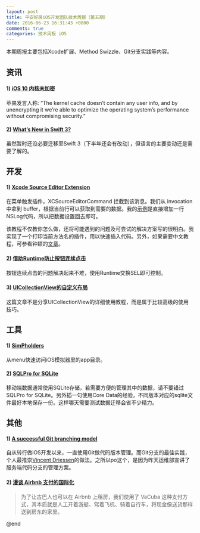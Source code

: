 ```yaml
---
layout: post
title: 平安好房iOS开发团队技术周报（第五期）
date: 2016-06-23 16:31:43 +0800
comments: true
categories: 技术周报 iOS
---
```

本期周报主要包括Xcode扩展、Method Swizzle、Git分支实践等内容。

<!--more-->

## 资讯

#### 1) [iOS 10 内核未加密](http://daringfireball.net/linked/2016/06/22/ios-10-kernel)

苹果发言人称: “The kernel cache doesn’t contain any user info, and by unencrypting it we’re able to optimize the operating system’s performance without compromising security.”

#### 2) [What’s New in Swift 3?](https://www.raywenderlich.com/135655/whats-new-swift-3)

虽然暂时还没必要迁移至Swift 3（下半年还会有改动），但语言的主要变动还是需要了解的。


## 开发

#### 1) [Xcode Source Editor Extension](http://www.russbishop.net/xcode-extensions)

在菜单触发插件，XCSourceEditorCommand 拦截到该消息。我们从 invocation 中拿到 buffer，根据当前行可以获取到需要的数据。我的[示例](https://github.com/linkoubian/PAXcodePlugin)是直接增加一行NSLog代码，所以把数据设置回去即可。

该教程不仅教你怎么做，还将可能遇到的问题及可尝试的解决方案写的很明白。我实现了一个打印当前方法名的插件，用以快速插入代码。另外，如果需要中文教程，可参看钟颖的[文章](https://zhuanlan.zhihu.com/p/21374552)。

#### 2) [借助Runtime防止按钮连续点击](http://xiongzenghuidegithub.github.io/blog/2016/04/22/runtimeying-yong-fang-zhi-an-niu-lian-xu-dian-ji/)

按钮连续点击的问题解决起来不难，使用Runtime交换SEL即可控制。

#### 3) [UICollectionView的自定义布局](http://www.jianshu.com/p/cabec2786241)

这篇文章不是分享UICollectionView的详细使用教程，而是属于比较高级的使用技巧。

## 工具

#### 1) [SimPholders](https://simpholders.com)

从menu快速访问iOS模拟器里的app目录。

#### 2) [SQLPro for SQLite](https://www.sqlitepro.com)

移动端数据通常使用SQLite存储，若需要方便的管理其中的数据，请不要错过SQLPro for SQLite。另外插一句使用Core Data的经验，不同版本对应的sqlite文件最好本地保存一份。这样哪天需要测试数据迁移会省不少精力。

## 其他

#### 1) [A successful Git branching model](http://nvie.com/posts/a-successful-git-branching-model/)

自从转行做iOS开发以来，一直使用Git做代码版本管理。而Git分支的最佳实践，个人最推崇[Vincent Driessen](http://nvie.com/about/)的做法。之所以po这个，是因为昨天运维部宣讲了服务端代码分支的管理方案。

#### 2) [漫谈 Airbnb 支付的国际化](http://mp.weixin.qq.com/s?__biz=MzA4ODgwNjk1MQ==&mid=2653788317&idx=1&sn=b5ca8129c2ae99b37f1872d1bbe367c4)

>为了让古巴人也可以在 Airbnb 上租房，我们使用了 VaCuba 这种支付方式，其本质就是人工开着游艇、驾着飞机、骑着自行车，将现金像送货那样送到房东的家里。

@end
